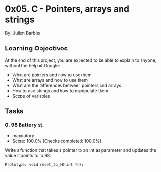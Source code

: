# 0x05. C - Pointers, arrays and strings
By: Julien Barbier

## Learning Objectives
At the end of this project, you are expected to be able to explain to anyone, without the help of Google:

- What are pointers and how to use them
- What are arrays and how to use them
- What are the differences between pointers and arrays
- How to use strings and how to manipulate them
- Scope of variables

## Tasks
### 0. 98 Battery st.
- mandatory
- Score: 100.0% (Checks completed: 100.0%)

Write a function that takes a pointer to an int as parameter and updates the value it points to to 98.

	Prototype: void reset_to_98(int *n);
